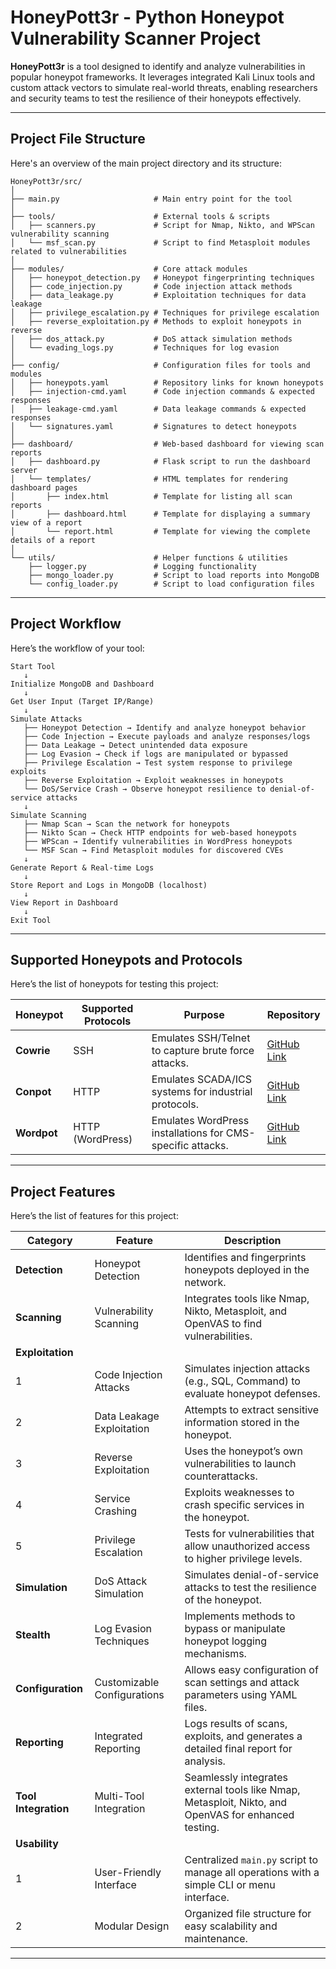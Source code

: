 # HoneyPott3r - Python Honeypot Vulnerability Scanner Project
**HoneyPott3r** is a tool designed to identify and analyze vulnerabilities in popular honeypot frameworks. It leverages integrated Kali Linux tools and custom attack vectors to simulate real-world threats, enabling researchers and security teams to test the resilience of their honeypots effectively.

---

## Project File Structure
Here's an overview of the main project directory and its structure:
```
HoneyPott3r/src/  
│  
├── main.py                     # Main entry point for the tool   
│  
├── tools/                      # External tools & scripts  
│   ├── scanners.py             # Script for Nmap, Nikto, and WPScan vulnerability scanning  
│   └── msf_scan.py             # Script to find Metasploit modules related to vulnerabilities  
│  
├── modules/                    # Core attack modules  
│   ├── honeypot_detection.py   # Honeypot fingerprinting techniques  
│   ├── code_injection.py       # Code injection attack methods  
│   ├── data_leakage.py         # Exploitation techniques for data leakage  
│   ├── privilege_escalation.py # Techniques for privilege escalation  
│   ├── reverse_exploitation.py # Methods to exploit honeypots in reverse  
│   ├── dos_attack.py           # DoS attack simulation methods  
│   └── evading_logs.py         # Techniques for log evasion  
│  
├── config/                     # Configuration files for tools and modules  
│   ├── honeypots.yaml          # Repository links for known honeypots  
│   ├── injection-cmd.yaml      # Code injection commands & expected responses  
│   ├── leakage-cmd.yaml        # Data leakage commands & expected responses  
│   └── signatures.yaml         # Signatures to detect honeypots  
│  
├── dashboard/                  # Web-based dashboard for viewing scan reports  
│   ├── dashboard.py            # Flask script to run the dashboard server  
│   └── templates/              # HTML templates for rendering dashboard pages  
│       ├── index.html          # Template for listing all scan reports  
│       ├── dashboard.html      # Template for displaying a summary view of a report  
│       └── report.html         # Template for viewing the complete details of a report  
│  
└── utils/                      # Helper functions & utilities  
    ├── logger.py               # Logging functionality  
    ├── mongo_loader.py         # Script to load reports into MongoDB  
    └── config_loader.py        # Script to load configuration files  

```
---

## Project Workflow
Here’s the workflow of your tool:
```
Start Tool  
   ↓  
Initialize MongoDB and Dashboard  
   ↓  
Get User Input (Target IP/Range)  
   ↓  
Simulate Attacks  
   ├── Honeypot Detection → Identify and analyze honeypot behavior  
   ├── Code Injection → Execute payloads and analyze responses/logs  
   ├── Data Leakage → Detect unintended data exposure  
   ├── Log Evasion → Check if logs are manipulated or bypassed  
   ├── Privilege Escalation → Test system response to privilege exploits  
   ├── Reverse Exploitation → Exploit weaknesses in honeypots  
   └── DoS/Service Crash → Observe honeypot resilience to denial-of-service attacks  
   ↓  
Simulate Scanning  
   ├── Nmap Scan → Scan the network for honeypots  
   ├── Nikto Scan → Check HTTP endpoints for web-based honeypots  
   ├── WPScan → Identify vulnerabilities in WordPress honeypots  
   └── MSF Scan → Find Metasploit modules for discovered CVEs  
   ↓  
Generate Report & Real-time Logs  
   ↓  
Store Report and Logs in MongoDB (localhost)  
   ↓  
View Report in Dashboard  
   ↓  
Exit Tool  
```
---

## Supported Honeypots and Protocols
Here’s the list of honeypots for testing this project:

| **Honeypot**  | **Supported Protocols**            | **Purpose**                                                                | **Repository**                                            |
|---------------|------------------------------------|----------------------------------------------------------------------------|-----------------------------------------------------------|
| **Cowrie**    | SSH                                | Emulates SSH/Telnet to capture brute force attacks.                        | [GitHub Link](https://github.com/cowrie/cowrie)           |
| **Conpot**    | HTTP                               | Emulates SCADA/ICS systems for industrial protocols.                       | [GitHub Link](https://github.com/mushorg/conpot)          |
| **Wordpot**   | HTTP (WordPress)                   | Emulates WordPress installations for CMS-specific attacks.                 | [GitHub Link](https://github.com/gbrindisi/wordpot)       |


<!-- | **Kippo**     | SSH                                | Simulates a medium-interaction SSH server for attack logging and analysis. | [GitHub Link](https://github.com/desaster/kippo)          |
| **Glastopf**  | HTTP                               | Emulates vulnerable web servers to capture attack patterns.                | [GitHub Link](https://github.com/mushorg/glastopf)        |
| **Dionaea**   | SMB, HTTP, FTP, TFTP, MSSQL, MySQL | Catches malware and collects samples for analysis.                         | [GitHub Link](https://github.com/DinoTools/dionaea)       |
| **Conpot**    | Modbus, SNMP, BACnet, HTTP, FTP    | Emulates SCADA/ICS systems for industrial protocols.                       | [GitHub Link](https://github.com/mushorg/conpot)          |
| **Wordpot**   | HTTP (WordPress)                   | Emulates WordPress installations for CMS-specific attacks.                 | [GitHub Link](https://github.com/gbrindisi/wordpot)       |
| **T-Pot**     | Multi (Cowrie, Dionaea, etc.)      | Multi-honeypot platform for various protocols.                             | [GitHub Link](https://github.com/telekom-security/tpotce) |
| **Honeyd**    | TCP, UDP, ICMP                     | Simulates multiple hosts and services on a network.                        | [GitHub Link](https://github.com/DataSoft/Honeyd)         |-->
---

## Project Features
Here’s the list of features for this project:

| **Category**              | **Feature**                     | **Description**                                                                                     |
|---------------------------|---------------------------------|-----------------------------------------------------------------------------------------------------|
| **Detection**             | Honeypot Detection              | Identifies and fingerprints honeypots deployed in the network.                                      |
| **Scanning**              | Vulnerability Scanning          | Integrates tools like Nmap, Nikto, Metasploit, and OpenVAS to find vulnerabilities.                 |
| **Exploitation**          |                                 |                                                                                                     |
|   1                       | Code Injection Attacks          | Simulates injection attacks (e.g., SQL, Command) to evaluate honeypot defenses.                     |
|   2                       | Data Leakage Exploitation       | Attempts to extract sensitive information stored in the honeypot.                                   |
|   3                       | Reverse Exploitation            | Uses the honeypot’s own vulnerabilities to launch counterattacks.                                   |
|   4                       | Service Crashing                | Exploits weaknesses to crash specific services in the honeypot.                                     |
|   5                       | Privilege Escalation            | Tests for vulnerabilities that allow unauthorized access to higher privilege levels.                |
| **Simulation**            | DoS Attack Simulation           | Simulates denial-of-service attacks to test the resilience of the honeypot.                         |
| **Stealth**               | Log Evasion Techniques          | Implements methods to bypass or manipulate honeypot logging mechanisms.                             |
| **Configuration**         | Customizable Configurations     | Allows easy configuration of scan settings and attack parameters using YAML files.                  |
| **Reporting**             | Integrated Reporting            | Logs results of scans, exploits, and generates a detailed final report for analysis.                |
| **Tool Integration**      | Multi-Tool Integration          | Seamlessly integrates external tools like Nmap, Metasploit, Nikto, and OpenVAS for enhanced testing.|
| **Usability**             |                                 |                                                                                                     |
|   1                       | User-Friendly Interface         | Centralized `main.py` script to manage all operations with a simple CLI or menu interface.          |
|   2                       | Modular Design                  | Organized file structure for easy scalability and maintenance.                                      |

---
